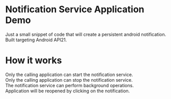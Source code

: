# Notification Service Application Demo
Just a small snippet of code that will create a persistent android notification.<br>
Built targeting Android API21.<br>

# How it works
Only the calling application can start the notification service.<br>
Only the calling application can stop the notification service.<br>
The notification service can perform background operations.<br>
Application will be reopened by clicking on the notification.<br>

